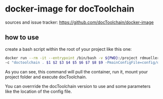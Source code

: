 # docker-image for docToolchain

sources and issue tracker: https://github.com/docToolchain/docker-image

## how to use

create a bash script within the root of your project like this one:

```bash
docker run --rm -it --entrypoint /bin/bash -v ${PWD}:/project rdmueller/doctoolchain:rc-1.0.0 \
-c "doctoolchain . $1 $2 $3 $4 $5 $6 $7 $8 $9 -PmainConfigFile=config/docToolchain.groovy && exit"
```

As you can see, this command will pull the container, run it, mount your project folder and execute docToolchain.

You can overrride the docToolchain version to use and some parameters like the location of the config file.

